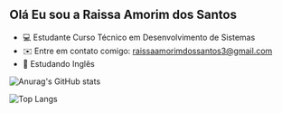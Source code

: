 ## Olá Eu sou a Raissa Amorim dos Santos
- 💻 Estudante Curso Técnico em Desenvolvimento de Sistemas
- ✉️ Entre em contato comigo: raissaamorimdossantos3@gmail.com
- 📒 Estudando Inglês 

![Anurag's GitHub stats](https://github-readme-stats.vercel.app/api?username=Raissa-Santos22&show_icons=true&theme=dracula)

![Top Langs](https://github-readme-stats.vercel.app/api/top-langs/?username=Raissa-Santos22&layout=compact)
